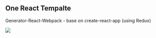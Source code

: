 ## One React Tempalte

Generator-React-Webpack - base on create-react-app (using Redux)

![](https://dl.dropboxusercontent.com/s/blyjx1sh5ncdpqo/vi.png?dl=0)
